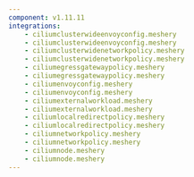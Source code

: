 ```yaml
---
component: v1.11.11
integrations:
    - ciliumclusterwideenvoyconfig.meshery
    - ciliumclusterwideenvoyconfig.meshery
    - ciliumclusterwidenetworkpolicy.meshery
    - ciliumclusterwidenetworkpolicy.meshery
    - ciliumegressgatewaypolicy.meshery
    - ciliumegressgatewaypolicy.meshery
    - ciliumenvoyconfig.meshery
    - ciliumenvoyconfig.meshery
    - ciliumexternalworkload.meshery
    - ciliumexternalworkload.meshery
    - ciliumlocalredirectpolicy.meshery
    - ciliumlocalredirectpolicy.meshery
    - ciliumnetworkpolicy.meshery
    - ciliumnetworkpolicy.meshery
    - ciliumnode.meshery
    - ciliumnode.meshery
---
```

